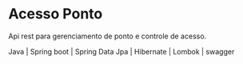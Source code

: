 # Acesso Ponto

Api rest para gerenciamento de ponto e controle de acesso.

Java | Spring boot | Spring Data Jpa | Hibernate | Lombok | swagger
